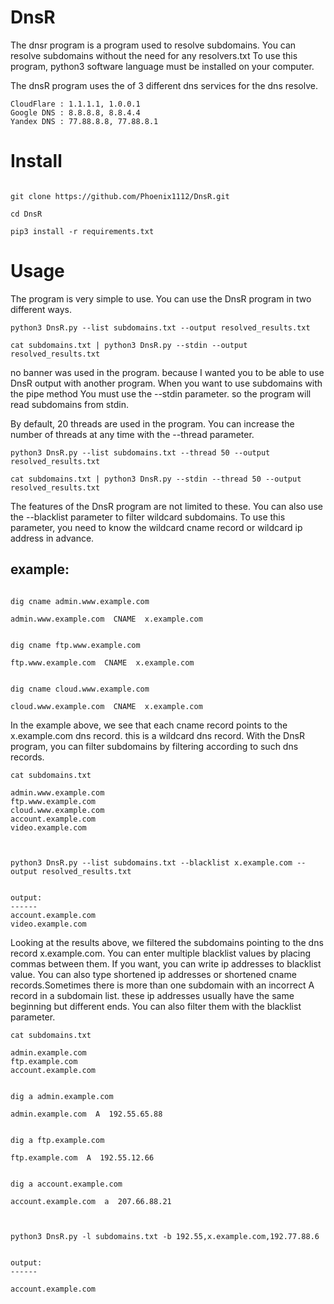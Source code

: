 # DnsR

The dnsr program is a program used to resolve subdomains. You can resolve subdomains without the need for any resolvers.txt
To use this program, python3 software language must be installed on your computer.

The dnsR program uses the of 3 different dns services for the dns resolve.

```
CloudFlare : 1.1.1.1, 1.0.0.1
Google DNS : 8.8.8.8, 8.8.4.4
Yandex DNS : 77.88.8.8, 77.88.8.1
```



# Install

```

git clone https://github.com/Phoenix1112/DnsR.git

cd DnsR

pip3 install -r requirements.txt

```

# Usage

The program is very simple to use. You can use the DnsR program in two different ways.

```
python3 DnsR.py --list subdomains.txt --output resolved_results.txt

cat subdomains.txt | python3 DnsR.py --stdin --output resolved_results.txt

```

no banner was used in the program.  because I wanted you to be able to use DnsR output with another program. When you want to use subdomains with the pipe method You must use the --stdin parameter. so the program will read subdomains from stdin.

By default, 20 threads are used in the program. You can increase the number of threads at any time with the --thread parameter.

```
python3 DnsR.py --list subdomains.txt --thread 50 --output resolved_results.txt

cat subdomains.txt | python3 DnsR.py --stdin --thread 50 --output resolved_results.txt

```

The features of the DnsR program are not limited to these. You can also use the --blacklist parameter to filter wildcard subdomains. To use this parameter, you need to know the wildcard cname record or wildcard ip address in advance.


example:
--------
```

dig cname admin.www.example.com

admin.www.example.com  CNAME  x.example.com


dig cname ftp.www.example.com

ftp.www.example.com  CNAME  x.example.com


dig cname cloud.www.example.com

cloud.www.example.com  CNAME  x.example.com

```

In the example above, we see that each cname record points to the x.example.com dns record. this is a wildcard dns record. 
With the DnsR program, you can filter subdomains by filtering according to such dns records.

```
cat subdomains.txt

admin.www.example.com
ftp.www.example.com 
cloud.www.example.com
account.example.com
video.example.com



python3 DnsR.py --list subdomains.txt --blacklist x.example.com --output resolved_results.txt


output:
------
account.example.com
video.example.com

```

Looking at the results above, we filtered the subdomains pointing to the dns record x.example.com. You can enter multiple blacklist values by placing commas between them. If you want, you can write ip addresses to blacklist value. You can also type shortened  ip addresses or shortened cname records.Sometimes there is more than one subdomain with an incorrect A record in a subdomain list. these ip addresses usually have the same beginning but different ends. You can also filter them with the blacklist parameter.

```
cat subdomains.txt

admin.example.com
ftp.example.com
account.example.com


dig a admin.example.com

admin.example.com  A  192.55.65.88


dig a ftp.example.com

ftp.example.com  A  192.55.12.66


dig a account.example.com

account.example.com  a  207.66.88.21



python3 DnsR.py -l subdomains.txt -b 192.55,x.example.com,192.77.88.6


output:
------

account.example.com

```

